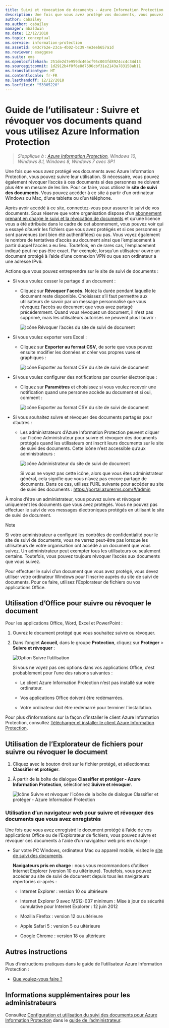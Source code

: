 ```yaml
---
title: Suivi et révocation de documents - Azure Information Protection
description: Une fois que vous avez protégé vos documents, vous pouvez suivre la manière dont les personnes les utilisent. Si nécessaire, vous pouvez également révoquer l’accès à ces documents si ces personnes ne doivent plus être en mesure de les lire.
author: cabailey
ms.author: cabailey
manager: mbaldwin
ms.date: 12/12/2018
ms.topic: conceptual
ms.service: information-protection
ms.assetid: 643c762e-23ca-4b02-bc39-4e3eeb657a1d
ms.reviewer: esaggese
ms.suite: ems
ms.openlocfilehash: 251de2d7e959dc46bcf95c003fd8924cc4c34d13
ms.sourcegitcommit: 1d2912b4f0f6e8d7596cbf31e2143a783158ab11
ms.translationtype: HT
ms.contentlocale: fr-FR
ms.lasthandoff: 12/12/2018
ms.locfileid: "53305220"
---
```

# <a name="user-guide-track-and-revoke-your-documents-when-you-use-azure-information-protection"></a>Guide de l’utilisateur : Suivre et révoquer vos documents quand vous utilisez Azure Information Protection

>*S’applique à : [Azure Information Protection](https://azure.microsoft.com/pricing/details/information-protection), Windows 10, Windows 8.1, Windows 8, Windows 7 avec SP1*

Une fois que vous avez protégé vos documents avec Azure Information Protection, vous pouvez suivre leur utilisation. Si nécessaire, vous pouvez également révoquer l’accès à ces documents si des personnes ne doivent plus être en mesure de les lire. Pour ce faire, vous utilisez le **site de suivi des documents**. Vous pouvez accéder à ce site à partir d’un ordinateur Windows ou Mac, d’une tablette ou d’un téléphone.

Après avoir accédé à ce site, connectez-vous pour assurer le suivi de vos documents. Sous réserve que votre organisation dispose d’un [abonnement prenant en charge le suivi et la révocation de documents](https://www.microsoft.com/cloud-platform/azure-information-protection-features) et qu’une licence vous a été attribuée dans le cadre de cet abonnement, vous pouvez voir qui a essayé d’ouvrir les fichiers que vous avez protégés et si ces personnes y sont parvenues (ont bien été authentifiées) ou pas. Vous voyez également le nombre de tentatives d’accès au document ainsi que l’emplacement à partir duquel l’accès a eu lieu. Toutefois, en de rares cas, l’emplacement indiqué peut ne pas être exact. Par exemple, lorsqu’un utilisateur ouvre un document protégé à l’aide d’une connexion VPN ou que son ordinateur a une adresse IPv6.

Actions que vous pouvez entreprendre sur le site de suivi de documents :

- Si vous voulez cesser le partage d'un document : 
    
    - Cliquez sur **Révoquer l'accès**. Notez la durée pendant laquelle le document reste disponible. Choisissez s’il faut permettre aux utilisateurs de savoir par un message personnalisé que vous révoquez l’accès au document que vous avez partagé précédemment. Quand vous révoquez un document, il n’est pas supprimé, mais les utilisateurs autorisés ne peuvent plus l’ouvrir :
        
        ![Icône Révoquer l’accès du site de suivi de document](../media/tracking-site-revoke-access-icon.png)
        
- Si vous voulez exporter vers Excel : 
    
    - Cliquez sur **Exporter au format CSV**, de sorte que vous pouvez ensuite modifier les données et créer vos propres vues et graphiques :
         
        ![Icône Exporter au format CSV du site de suivi de document](../media/tracking-site-export-icon.png)
         
- Si vous voulez configurer des notifications par courrier électronique : 
     
    - Cliquez sur **Paramètres** et choisissez si vous voulez recevoir une notification quand une personne accède au document et si oui, comment :
        
        ![Icône Exporter au format CSV du site de suivi de document](../media/tracking-site-settings-email.png)

- Si vous souhaitez suivre et révoquer des documents partagés pour d’autres :
    
    - Les administrateurs d’Azure Information Protection peuvent cliquer sur l’icône Administrateur pour suivre et révoquer des documents protégés quand les utilisateurs ont inscrit leurs documents sur le site de suivi des documents. Cette icône n’est accessible qu’aux administrateurs :
        
        ![Icône Administrateur du site de suivi de document](../media/tracking-site-admin-icon.png)
        
        Si vous ne voyez pas cette icône, alors que vous êtes administrateur général, cela signifie que vous n’avez pas encore partagé de documents. Dans ce cas, utilisez l’URL suivante pour accéder au site de suivi des documents : https://portal.azurerms.com/#/admin

À moins d’être un administrateur, vous pouvez suivre et révoquer uniquement les documents que vous avez protégés. Vous ne pouvez pas effectuer le suivi de vos messages électroniques protégés en utilisant le site de suivi de document.

> [!NOTE] 
> Si votre administrateur a configuré les contrôles de confidentialité pour le site de suivi de documents, vous ne verrez peut-être pas lorsque les utilisateurs de votre organisation ont accédé à un document que vous suivez. Un administrateur peut exempter tous les utilisateurs ou seulement certains. Toutefois, vous pouvez toujours révoquer l’accès aux documents que vous suivez.

Pour effectuer le suivi d’un document que vous avez protégé, vous devez utiliser votre ordinateur Windows pour l’inscrire auprès du site de suivi de documents. Pour ce faire, utilisez l’Explorateur de fichiers ou vos applications Office.

## <a name="using-office-to-track-or-revoke-the-document"></a>Utilisation d’Office pour suivre ou révoquer le document

Pour les applications Office, Word, Excel et PowerPoint : 

1. Ouvrez le document protégé que vous souhaitez suivre ou révoquer.

2. Dans l’onglet **Accueil**, dans le groupe **Protection**, cliquez sur **Protéger** > **Suivre et révoquer** :

    ![Option Suivre l’utilisation](../media/track-usage-callout.png)
    
    Si vous ne voyez pas ces options dans vos applications Office, c’est probablement pour l’une des raisons suivantes :
    
    - Le client Azure Information Protection n’est pas installé sur votre ordinateur.
    
    - Vos applications Office doivent être redémarrées.
    
    - Votre ordinateur doit être redémarré pour terminer l'installation.
    
Pour plus d’informations sur la façon d’installer le client Azure Information Protection, consultez [Télécharger et installer le client Azure Information Protection](install-client-app.md).

## <a name="using-file-explorer-to-track-or-revoke-the-document"></a>Utilisation de l’Explorateur de fichiers pour suivre ou révoquer le document

1. Cliquez avec le bouton droit sur le fichier protégé, et sélectionnez **Classifier et protéger**.

2. À partir de la boîte de dialogue **Classifier et protéger - Azure Information Protection**, sélectionnez **Suivre et révoquer**.

    ![Icône Suivre et révoquer l’icône de la boîte de dialogue Classifier et protéger - Azure Information Protection](../media/track-and-revoke.png)


### <a name="using-a-web-browser-to-track-and-revoke-documents-that-you-have-registered"></a>Utilisation d’un navigateur web pour suivre et révoquer des documents que vous avez enregistrés

Une fois que vous avez enregistré le document protégé à l’aide de vos applications Office ou de l’Explorateur de fichiers, vous pouvez suivre et révoquer ces documents à l’aide d’un navigateur web pris en charge :

- Sur votre PC Windows, ordinateur Mac ou appareil mobile, visitez le [site de suivi des documents](https://go.microsoft.com/fwlink/?LinkId=529562).

    **Navigateurs pris en charge** : nous vous recommandons d’utiliser Internet Explorer (version 10 ou ultérieure). Toutefois, vous pouvez accéder au site de suivi de document depuis tous les navigateurs répertoriés ci-après :

    - Internet Explorer : version 10 ou ultérieure

    - Internet Explorer 9 avec MS12-037 minimum : Mise à jour de sécurité cumulative pour Internet Explorer : 12 juin 2012

    - Mozilla Firefox : version 12 ou ultérieure

    - Apple Safari 5 : version 5 ou ultérieure

    - Google Chrome : version 18 ou ultérieure


## <a name="other-instructions"></a>Autres instructions
Plus d’instructions pratiques dans le guide de l’utilisateur Azure Information Protection :

- [Que voulez-vous faire ?](client-user-guide.md#what-do-you-want-to-do)

## <a name="additional-information-for-administrators"></a>Informations supplémentaires pour les administrateurs    
Consultez [Configuration et utilisation du suivi des documents pour Azure Information Protection](client-admin-guide-document-tracking.md) dans le [guide de l’administrateur](client-admin-guide.md).
